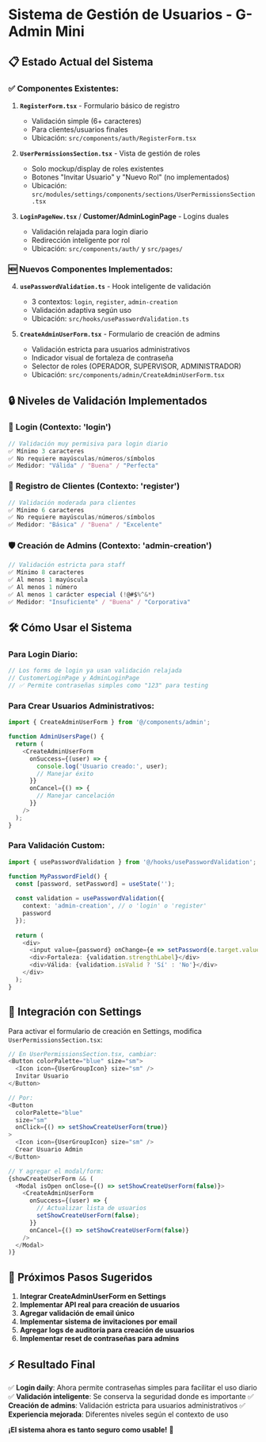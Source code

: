 # Sistema de Gestión de Usuarios - G-Admin Mini

## 📋 **Estado Actual del Sistema**

### ✅ **Componentes Existentes:**

1. **`RegisterForm.tsx`** - Formulario básico de registro
   - Validación simple (6+ caracteres)
   - Para clientes/usuarios finales
   - Ubicación: `src/components/auth/RegisterForm.tsx`

2. **`UserPermissionsSection.tsx`** - Vista de gestión de roles
   - Solo mockup/display de roles existentes
   - Botones "Invitar Usuario" y "Nuevo Rol" (no implementados)
   - Ubicación: `src/modules/settings/components/sections/UserPermissionsSection.tsx`

3. **`LoginPageNew.tsx`** / **Customer/AdminLoginPage** - Logins duales
   - Validación relajada para login diario
   - Redirección inteligente por rol
   - Ubicación: `src/components/auth/` y `src/pages/`

### 🆕 **Nuevos Componentes Implementados:**

4. **`usePasswordValidation.ts`** - Hook inteligente de validación
   - 3 contextos: `login`, `register`, `admin-creation`
   - Validación adaptiva según uso
   - Ubicación: `src/hooks/usePasswordValidation.ts`

5. **`CreateAdminUserForm.tsx`** - Formulario de creación de admins
   - Validación estricta para usuarios administrativos
   - Indicador visual de fortaleza de contraseña
   - Selector de roles (OPERADOR, SUPERVISOR, ADMINISTRADOR)
   - Ubicación: `src/components/admin/CreateAdminUserForm.tsx`

## 🔒 **Niveles de Validación Implementados**

### 📱 **Login (Contexto: 'login')**
```typescript
// Validación muy permisiva para login diario
✅ Mínimo 3 caracteres
✅ No requiere mayúsculas/números/símbolos
✅ Medidor: "Válida" / "Buena" / "Perfecta"
```

### 👤 **Registro de Clientes (Contexto: 'register')**
```typescript
// Validación moderada para clientes
✅ Mínimo 6 caracteres
✅ No requiere mayúsculas/números/símbolos
✅ Medidor: "Básica" / "Buena" / "Excelente"
```

### 🛡️ **Creación de Admins (Contexto: 'admin-creation')**
```typescript
// Validación estricta para staff
✅ Mínimo 8 caracteres
✅ Al menos 1 mayúscula
✅ Al menos 1 número
✅ Al menos 1 carácter especial (!@#$%^&*)
✅ Medidor: "Insuficiente" / "Buena" / "Corporativa"
```

## 🛠️ **Cómo Usar el Sistema**

### **Para Login Diario:**
```typescript
// Los forms de login ya usan validación relajada
// CustomerLoginPage y AdminLoginPage
// ✅ Permite contraseñas simples como "123" para testing
```

### **Para Crear Usuarios Administrativos:**
```typescript
import { CreateAdminUserForm } from '@/components/admin';

function AdminUsersPage() {
  return (
    <CreateAdminUserForm
      onSuccess={(user) => {
        console.log('Usuario creado:', user);
        // Manejar éxito
      }}
      onCancel={() => {
        // Manejar cancelación
      }}
    />
  );
}
```

### **Para Validación Custom:**
```typescript
import { usePasswordValidation } from '@/hooks/usePasswordValidation';

function MyPasswordField() {
  const [password, setPassword] = useState('');
  
  const validation = usePasswordValidation({
    context: 'admin-creation', // o 'login' o 'register'
    password
  });
  
  return (
    <div>
      <input value={password} onChange={e => setPassword(e.target.value)} />
      <div>Fortaleza: {validation.strengthLabel}</div>
      <div>Válida: {validation.isValid ? 'Sí' : 'No'}</div>
    </div>
  );
}
```

## 🔗 **Integración con Settings**

Para activar el formulario de creación en Settings, modifica `UserPermissionsSection.tsx`:

```typescript
// En UserPermissionsSection.tsx, cambiar:
<Button colorPalette="blue" size="sm">
  <Icon icon={UserGroupIcon} size="sm" />
  Invitar Usuario
</Button>

// Por:
<Button 
  colorPalette="blue" 
  size="sm"
  onClick={() => setShowCreateUserForm(true)}
>
  <Icon icon={UserGroupIcon} size="sm" />
  Crear Usuario Admin
</Button>

// Y agregar el modal/form:
{showCreateUserForm && (
  <Modal isOpen onClose={() => setShowCreateUserForm(false)}>
    <CreateAdminUserForm 
      onSuccess={(user) => {
        // Actualizar lista de usuarios
        setShowCreateUserForm(false);
      }}
      onCancel={() => setShowCreateUserForm(false)}
    />
  </Modal>
)}
```

## 🎯 **Próximos Pasos Sugeridos**

1. **Integrar CreateAdminUserForm en Settings**
2. **Implementar API real para creación de usuarios**
3. **Agregar validación de email único**
4. **Implementar sistema de invitaciones por email**
5. **Agregar logs de auditoría para creación de usuarios**
6. **Implementar reset de contraseñas para admins**

## ⚡ **Resultado Final**

✅ **Login daily**: Ahora permite contraseñas simples para facilitar el uso diario
✅ **Validación inteligente**: Se conserva la seguridad donde es importante
✅ **Creación de admins**: Validación estricta para usuarios administrativos
✅ **Experiencia mejorada**: Diferentes niveles según el contexto de uso

**¡El sistema ahora es tanto seguro como usable!** 🎉